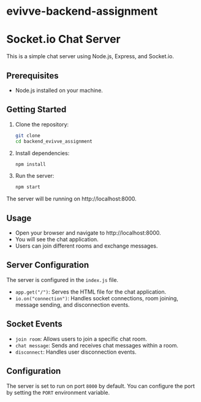 # evivve-backend-assignment

# Socket.io Chat Server

This is a simple chat server using Node.js, Express, and Socket.io.

## Prerequisites

- Node.js installed on your machine.

## Getting Started

1. Clone the repository:

   ```bash
   git clone
   cd backend_evivve_assignment
   ```

2. Install dependencies:

   ```bash
   npm install
   ```

3. Run the server:

   ```bash
   npm start
   ```

The server will be running on http://localhost:8000.

## Usage

- Open your browser and navigate to http://localhost:8000.
- You will see the chat application.
- Users can join different rooms and exchange messages.

## Server Configuration

The server is configured in the `index.js` file.

- `app.get("/")`: Serves the HTML file for the chat application.
- `io.on("connection")`: Handles socket connections, room joining, message sending, and disconnection events.

## Socket Events

- `join room`: Allows users to join a specific chat room.
- `chat message`: Sends and receives chat messages within a room.
- `disconnect`: Handles user disconnection events.

## Configuration

The server is set to run on port `8000` by default. You can configure the port by setting the `PORT` environment variable.
